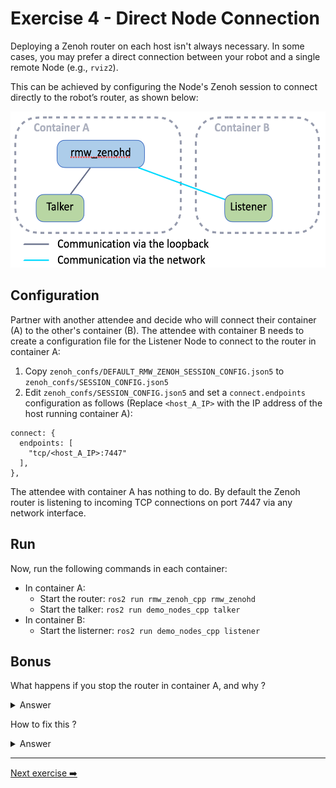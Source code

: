 # Exercise 4 - Direct Node Connection

Deploying a Zenoh router on each host isn't always necessary. In some cases, you may prefer a direct connection between your robot and a single remote Node (e.g., `rviz2`).

This can be achieved by configuring the Node's Zenoh session to connect directly to the robot’s router, as shown below:

<p align="center"><img src="pictures/node-to-router-connectivity.png"  height="250" alt="node-to-router-connectivity"/></p>

## Configuration

Partner with another attendee and decide who will connect their container (A) to the other's container (B).
The attendee with container B needs to create a configuration file for the Listener Node to connect to the router in container A:

1. Copy `zenoh_confs/DEFAULT_RMW_ZENOH_SESSION_CONFIG.json5` to `zenoh_confs/SESSION_CONFIG.json5`
2. Edit `zenoh_confs/SESSION_CONFIG.json5` and set a `connect.endpoints` configuration as follows (Replace `<host_A_IP>` with the IP address of the host running container A):

```json5
connect: {
  endpoints: [
    "tcp/<host_A_IP>:7447"
  ],
},
```

The attendee with container A has nothing to do. By default the Zenoh router is listening to incoming TCP connections on port 7447 via any network interface.

## Run

Now, run the following commands in each container:

* In container A:
  * Start the router: `ros2 run rmw_zenoh_cpp rmw_zenohd`
  * Start the talker: `ros2 run demo_nodes_cpp talker`
* In container B:
  * Start the listerner: `ros2 run demo_nodes_cpp listener`

## Bonus

What happens if you stop the router in container A, and why ?

<details>
<summary>Answer</summary>

The communication between the Talker and the Listener stops!
The reason is that there was no peer-to-peer connectivity established between the Talker and the Listener, since each one is by default listening for incoming connection only on their respective `localhost` interface. See the `listen.endpoints` configuration in [zenoh_confs/DEFAULT_RMW_ZENOH_SESSION_CONFIG.json5](../zenoh_confs/DEFAULT_RMW_ZENOH_SESSION_CONFIG.json5).

</details>

How to fix this ?

<details>
<summary>Answer</summary>

You need to configure the Listener node in container B to listen for incoming connections on all network interfaces, not just `localhost`:

* Edit `zenoh_confs/SESSION_CONFIG.json5` and set `listen.endpoints` configuration as follows:

```json5
connect: {
  endpoints: [
    "tcp/[::]:0"
  ],
},
```

The Zenoh gossip protocol will do the rest: forwarding the Listener endpoint to the Talker, and the Talker will automatically connect to the Listener.

<p align="center"><img src="pictures/node-to-node-connectivity.png"  height="300" alt="node-to-node-connectivity"/></p>

</details>

---
[Next exercise ➡️](ex-5.md)
